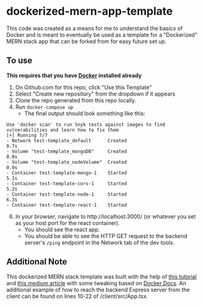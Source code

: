 # dockerized-mern-app-template

This code was created as a means for me to understand the basics of Docker and is meant to eventually be used as a template for a "Dockerized" MERN stack app that can be forked from for easy future set up.

## To use

**This requires that you have [Docker](https://www.docker.com/products/docker-desktop/) installed already**

1. On Github.com for this repo, click "Use this Template" 
2. Select "Create new repository" from the dropdown if it appears
3. Clone the repo generated from this repo locally.
4. Run `docker-compose up`
     * The final output should look something like this:
  ```
  Use 'docker scan' to run Snyk tests against images to find vulnerabilities and learn how to fix them
[+] Running 7/7
 - Network test-template_default      Created                                                                                                          0.7s
 - Volume "test-template_mongoDB"     Created                                                                                                          0.0s
 - Volume "test-template_nodeVolume"  Created                                                                                                          0.0s
 - Container test-template-mongo-1    Started                                                                                                          5.1s
 - Container test-template-cors-1     Started                                                                                                          5.2s
 - Container test-template-node-1     Started                                                                                                          6.3s
 - Container test-template-react-1    Started
  ```
6. In your browser, navigate to http://localhost:3000/ (or whatever you set as your host port for the react container).
   * You should see the react app. 
   * You should be able to see the HTTP GET request to the backend server's `/ping` endpoint in the Network tab of the dev tools.

## Additional Note
This dockerized MERN stack template was built with the help of [this tutorial](https://adamtheautomator.com/mern-stack-tutorial/) and [this medium article](https://maximillianxavier.medium.com/solving-cors-problem-on-local-development-with-docker-4d4a25cd8cfe) with some tweaking based on [Docker Docs](https://docs.docker.com/compose/). An additional example of how to reach the backend Express server from the client can be found on lines 10-22 of /client/src/App.tsx. 
